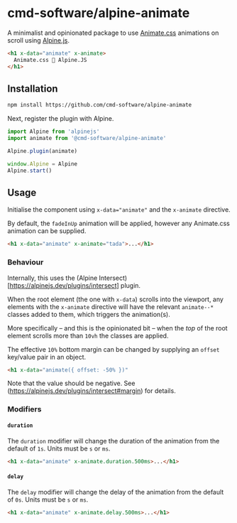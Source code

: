# cmd-software/alpine-animate

A minimalist and opinionated package to use [Animate.css](https://animate.style) animations on scroll using [Alpine.js](https://alpinejs.dev).

```html
<h1 x-data="animate" x-animate>
  Animate.css 🤝 Alpine.JS
</h1>
```

## Installation

```bash
npm install https://github.com/cmd-software/alpine-animate
```

Next, register the plugin with Alpine.

```js
import Alpine from 'alpinejs'
import animate from '@cmd-software/alpine-animate'

Alpine.plugin(animate)

window.Alpine = Alpine
Alpine.start()
```

## Usage

Initialise the component using `x-data="animate"` and the `x-animate` directive.

By default, the `fadeInUp` animation will be applied, however any Animate.css animation can be supplied.

```html
<h1 x-data="animate" x-animate="tada">...</h1>
```

### Behaviour

Internally, this uses the (Alpine Intersect)[https://alpinejs.dev/plugins/intersect] plugin.

When the root element (the one with `x-data`) scrolls into the viewport, any elements with the `x-animate` directive will have the relevant `animate--*` classes added to them, which triggers the animation(s).

More specifically – and this is the opinionated bit – when the *top* of the root element scrolls more than `10vh` the classes are applied.

The effective `10%` bottom margin can be changed by supplying an `offset` key/value pair in an object.

```html
<h1 x-data="animate({ offset: -50% })"
```

Note that the value should be negative. See (https://alpinejs.dev/plugins/intersect#margin) for details.

### Modifiers

#### `duration`

The `duration` modifier will change the duration of the animation from the default of `1s`. Units must be `s` or `ms`.

```html
<h1 x-data="animate" x-animate.duration.500ms>...</h1>
```

#### `delay`

The `delay` modifier will change the delay of the animation from the default of `0s`. Units must be `s` or `ms`.

```html
<h1 x-data="animate" x-animate.delay.500ms>...</h1>
```
